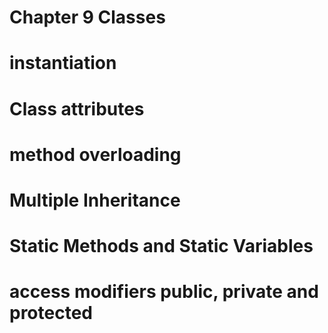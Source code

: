 # Chapter 9 Classes
# instantiation
# Class attributes
# method overloading 
# Multiple Inheritance
# Static Methods and Static Variables
# access modifiers public, private and protected